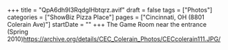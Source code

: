 +++
title = "QpA6dh9I3RqdglHbtqrz.avif"
draft = false
tags = ["Photos"]
categories = ["ShowBiz Pizza Place"]
pages = ["Cincinnati, OH (8801 Colerain Ave)"]
startDate = ""
+++
The Game Room near the entrance (Spring 2010)https://archive.org/details/CEC_Colerain_Photos/CECcolerain111.JPG/
